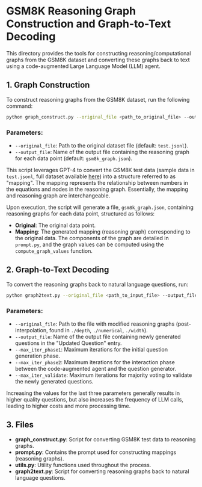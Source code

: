 # GSM8K Reasoning Graph Construction and Graph-to-Text Decoding

This directory provides the tools for constructing reasoning/computational graphs from the GSM8K dataset and converting these graphs back to text using a code-augmented Large Language Model (LLM) agent.

## 1. Graph Construction

To construct reasoning graphs from the GSM8K dataset, run the following command:

```bash
python graph_construct.py --original_file <path_to_original_file> --output_file <name_of_output_file>
```

### Parameters:
- `--original_file`: Path to the original dataset file (default: `test.jsonl`).
- `--output_file`: Name of the output file containing the reasoning graph for each data point (default: `gsm8k_graph.json`).

This script leverages GPT-4 to convert the GSM8K test data (sample data in `test.jsonl`, full dataset available [here](https://github.com/openai/grade-school-math)) into a structure referred to as "mapping". The mapping represents the relationship between numbers in the equations and nodes in the reasoning graph. Essentially, the mapping and reasoning graph are interchangeable.

Upon execution, the script will generate a file, `gsm8k_graph.json`, containing reasoning graphs for each data point, structured as follows:

- **Original**: The original data point.
- **Mapping**: The generated mapping (reasoning graph) corresponding to the original data. The components of the graph are detailed in `prompt.py`, and the graph values can be computed using the `compute_graph_values` function.

## 2. Graph-to-Text Decoding

To convert the reasoning graphs back to natural language questions, run:

```bash
python graph2text.py --original_file <path_to_input_file> --output_file <name_of_output_file> --max_iter_phase1 <iterations_phase1> --max_iter_phase2 <iterations_phase2> --max_iter_validate <iterations_validate>
```

### Parameters:
- `--original_file`: Path to the file with modified reasoning graphs (post-interpolation, found in `./depth`, `./numerical`, `./width`).
- `--output_file`: Name of the output file containing newly generated questions in the "Updated Question" entry.
- `--max_iter_phase1`: Maximum iterations for the initial question generation phase.
- `--max_iter_phase2`: Maximum iterations for the interaction phase between the code-augmented agent and the question generator.
- `--max_iter_validate`: Maximum iterations for majority voting to validate the newly generated questions.

Increasing the values for the last three parameters generally results in higher quality questions, but also increases the frequency of LLM calls, leading to higher costs and more processing time.

## 3. Files

- **graph_construct.py**: Script for converting GSM8K test data to reasoning graphs.
- **prompt.py**: Contains the prompt used for constructing mappings (reasoning graphs).
- **utils.py**: Utility functions used throughout the process.
- **graph2text.py**: Script for converting reasoning graphs back to natural language questions.
